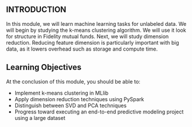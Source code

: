 ## INTRODUCTION

In this module, we will learn machine learning tasks for unlabeled data. We will begin by studying the k-means clustering algorithm. We will use it look for structure in Fidelity mutual funds. Next, we will study dimension reduction. Reducing feature dimension is particularly important with big data, as it lowers overhead such as storage and compute time.

## Learning Objectives

At the conclusion of this module, you should be able to:

- Implement k-means clustering in MLlib  
- Apply dimension reduction techniques using PySpark
- Distinguish between SVD and PCA techniques
- Progress toward executing an end-to-end predictive modeling project using a large dataset